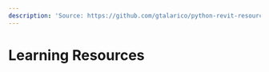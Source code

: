 ```yaml
---
description: 'Source: https://github.com/gtalarico/python-revit-resources/'
---
```


# Learning Resources

